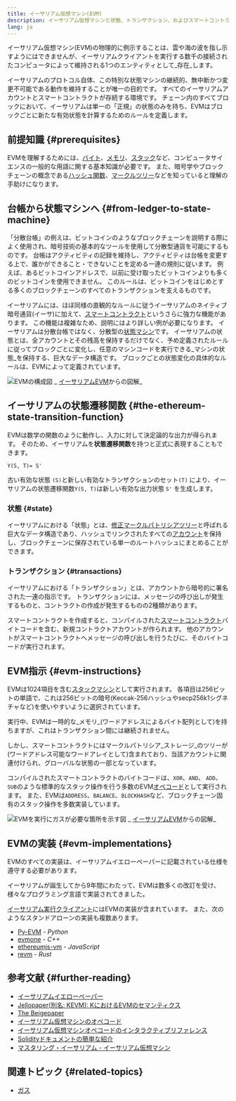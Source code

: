 ```yaml
---
title: イーサリアム仮想マシン(EVM)
description: イーサリアム仮想マシンと状態、トランザクション、およびスマートコントラクトの関係性の説明
lang: ja
---
```


イーサリアム仮想マシン(EVM)の物理的に例示することは、雲や海の波を指し示すようにはできませんが、イーサリアムクライアントを実行する数千の接続されたコンピュータによって維持される1つのエンティティとして_存在_します。

イーサリアムのプロトコル自体、この特別な状態マシンの継続的、無中断かつ変更不可能である動作を維持することが唯一の目的です。 すべてのイーサリアムアカウントとスマートコントラクトが存続する環境です。 チェーン内のすべてブロックにおいて、イーサリアムは単一の「正規」の状態のみを持ち、EVMはブロックごとに新たな有効状態を計算するためのルールを定義します。

## 前提知識 {#prerequisites}

EVMを理解するためには、[バイト](https://wikipedia.org/wiki/Byte)、[メモリ](https://wikipedia.org/wiki/Computer_memory)、[スタック](https://wikipedia.org/wiki/Stack_(abstract_data_type))など、コンピュータサイエンスの一般的な用語に関する基本知識が必要です。 また、暗号学やブロックチェーンの概念である[ハッシュ関数](https://wikipedia.org/wiki/Cryptographic_hash_function)、[マークルツリー](https://wikipedia.org/wiki/Merkle_tree)などを知っていると理解の手助けになります。

## 台帳から状態マシンへ {#from-ledger-to-state-machine}

「分散台帳」の例えは、ビットコインのようなブロックチェーンを説明する際によく使用され、暗号技術の基本的なツールを使用して分散型通貨を可能にするものです。 台帳はアクティビティの記録を維持し、アクティビティは台帳を変更する上で、誰かができること・できないことを定める一連の規則に従います。 例えば、あるビットコインアドレスで、以前に受け取ったビットコインよりも多くのビットコインを使用できません。 このルールは、ビットコインをはじめとする多くのブロックチェーンのすべてのトランザクションを支えるものです。

イーサリアムには、ほぼ同様の直観的なルールに従うイーサリアムのネイティブ暗号通貨(イーサ)に加えて、[スマートコントラクト](/developers/docs/smart-contracts/)というさらに強力な機能があります。 この機能は複雑なため、説明にはより詳しい例が必要になります。 イーサリアムは分散台帳ではなく、分散型の[状態マシン](https://wikipedia.org/wiki/Finite-state_machine)です。 イーサリアムの状態とは、全アカウントとその残高を保持するだけでなく、予め定義されたルールに従ってブロックごとに変化し、任意のマシンコードを実行できる_マシンの状態_を保持する、巨大なデータ構造です。 ブロックごとの状態変化の具体的なルールは、EVMによって定義されています。

![EVMの構成図](./evm.png) _ [イーサリアムEVM](https://takenobu-hs.github.io/downloads/ethereum_evm_illustrated.pdf)からの図解_

## イーサリアムの状態遷移関数 {#the-ethereum-state-transition-function}

EVMは数学の関数のように動作し、入力に対して決定論的な出力が得られます。 そのため、イーサリアムを**状態遷移関数**を持つと正式に表現することもできます。

```
Y(S, T)= S'
```

古い有効な状態 `(S)`と新しい有効なトランザクションのセット`(T)` により、イーサリアムの状態遷移関数`Y(S, T)`は新しい有効な出力状態 `S'` を生成します。

### 状態 {#state}

イーサリアムにおける「状態」とは、[修正マークルパトリシアツリー](/developers/docs/data-structures-and-encoding/patricia-merkle-trie/)と呼ばれる巨大なデータ構造であり、ハッシュでリンクされたすべての[アカウント](/developers/docs/accounts/)を保持し、ブロックチェーンに保存されている単一のルートハッシュにまとめることができます。

### トランザクション {#transactions}

イーサリアムにおける「トランザクション」とは、アカウントから暗号的に署名された一連の指示です。 トランザクションには、メッセージの呼び出しが発生するものと、コントラクトの作成が発生するものの2種類があります。

スマートコントラクトを作成すると、コンパイルされた[スマートコントラクト](/developers/docs/smart-contracts/anatomy/)バイトコードを含む、新規コントラクトアカウントが作られます。 他のアカウントがスマートコントラクトへメッセージの呼び出しを行うたびに、そのバイトコードが実行されます。

## EVM指示 {#evm-instructions}

EVMは1024項目を含む[スタックマシン](https://wikipedia.org/wiki/Stack_machine)として実行されます。 各項目は256ビットの単語で、これは256ビットの暗号(Keccak-256ハッシュやsecp256k1シグネチャなど)を使いやすいように選択されています。

実行中、EVMは一時的な_メモリ_(ワードアドレスによるバイト配列として)を持ちますが、これはトランザクション間には継続されません。

しかし、スマートコントラクトにはマークルパトリシア_ストレージ_のツリーが(ワードアドレス可能なワードアレイとして)含まれており、当該アカウントに関連付けられ、グローバルな状態の一部となっています。

コンパイルされたスマートコントラクトのバイトコードは、`XOR`、`AND`、 `ADD`、 `SUB`のような標準的なスタック操作を行う多数のEVM[オペコード](/developers/docs/evm/opcodes)として実行されます。 また、EVMは`ADDRESS`、`BALANCE`、`BLOCKHASH`など、ブロックチェーン固有のスタック操作を多数実装しています。

![EVMを実行にガスが必要な箇所を示す図](../gas/gas.png) _ [イーサリアムEVM](https://takenobu-hs.github.io/downloads/ethereum_evm_illustrated.pdf)からの図解_

## EVMの実装 {#evm-implementations}

EVMのすべての実装は、イーサリアムイエローペーパーに記載されている仕様を遵守する必要があります。

イーサリアムが誕生してから9年間にわたって、EVMは数多くの改訂を受け、様々なプログラミング言語で実装されてきました。

[イーサリアム実行クライアント](/developers/docs/nodes-and-clients/#execution-clients)にはEVMの実装が含まれています。 また、次のようなスタンドアローンの実装も複数あります。

- [Py-EVM](https://github.com/ethereum/py-evm) - _Python_
- [evmone](https://github.com/ethereum/evmone) - _C++_
- [ethereumjs-vm](https://github.com/ethereumjs/ethereumjs-vm) - _JavaScript_
- [revm](https://github.com/bluealloy/revm) - _Rust_

## 参考文献 {#further-reading}

- [イーサリアムイエローペーパー](https://ethereum.github.io/yellowpaper/paper.pdf)
- [Jellopaper(別名: KEVM): KにおけるEVMのセマンティクス](https://jellopaper.org/)
- [The Beigepaper](https://github.com/chronaeon/beigepaper)
- [イーサリアム仮想マシンのオペコード](https://www.ethervm.io/)
- [イーサリアム仮想マシンオペコードのインタラクティブリファレンス](https://www.evm.codes/)
- [Solidityドキュメントの簡単な紹介](https://docs.soliditylang.org/en/latest/introduction-to-smart-contracts.html#index-6)
- [マスタリング・イーサリアム - イーサリアム仮想マシン](https://github.com/ethereumbook/ethereumbook/blob/develop/13evm.asciidoc)

## 関連トピック {#related-topics}

- [ガス](/developers/docs/gas/)
